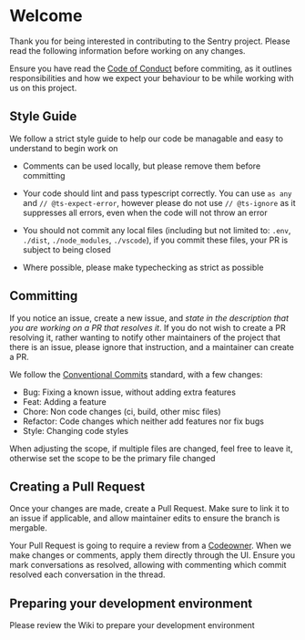 # Welcome

Thank you for being interested in contributing to the Sentry project. Please read the following information before working on any changes.

Ensure you have read the [Code of Conduct](CODE_OF_CONDUCT.md) before commiting, as it outlines responsibilities and how we expect your behaviour to be while working with us on this project.

## Style Guide

We follow a strict style guide to help our code be managable and easy to understand to begin work on

- Comments can be used locally, but please remove them before committing
  
- Your code should lint and pass typescript correctly. You can use `as any` and `// @ts-expect-error`, however please do not use `// @ts-ignore` as it suppresses all errors, even when the code will not throw an error

- You should not commit any local files (including but not limited to: `.env`, `./dist`, `./node_modules`, `./vscode`), if you commit these files, your PR is subject to being closed

- Where possible, please make typechecking as strict as possible
  
## Committing

If you notice an issue, create a new issue, and *state in the description that you are working on a PR that resolves it*. If you do not wish to create a PR resolving it, rather wanting to notify other maintainers of the project that there is an issue, please ignore that instruction, and a maintainer can create a PR.

We follow the [Conventional Commits](https://www.conventionalcommits.org/en/v1.0.0/) standard, with a few changes:

- Bug: Fixing a known issue, without adding extra features
- Feat: Adding a feature
- Chore: Non code changes (ci, build, other misc files)
- Refactor: Code changes which neither add features nor fix bugs
- Style: Changing code styles
  
When adjusting the scope, if multiple files are changed, feel free to leave it, otherwise set the scope to be the primary file changed

## Creating a Pull Request

Once your changes are made, create a Pull Request. Make sure to link it to an issue if applicable, and allow maintainer edits to ensure the branch is mergable.

Your Pull Request is going to require a review from a [Codeowner](CODEOWNERS). When we make changes or comments, apply them directly through the UI. Ensure you mark conversations as resolved, allowing with commenting which commit resolved each conversation in the thread.

## Preparing your development environment

Please review the Wiki to prepare your development environment
